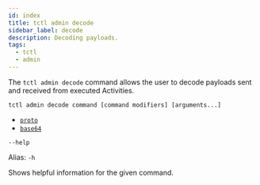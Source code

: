 ```yaml
---
id: index
title: tctl admin decode
sidebar_label: decode
description: Decoding payloads.
tags:
  - tctl
  - admin
---
```


The `tctl admin decode` command allows the user to decode payloads sent and received from executed Activities.

`tctl admin decode command [command modifiers] [arguments...]`

- [`proto`](/tctl-v1/admin/decode/proto)
- [`base64`](/tctl-v1/admin/decode/base64)

`--help`

Alias: `-h`

Shows helpful information for the given command.
